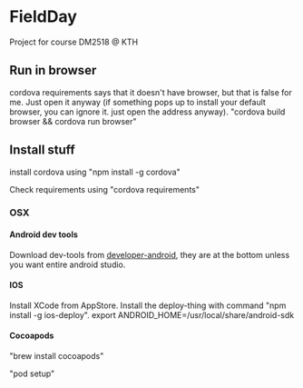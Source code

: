 # FieldDay
Project for course DM2518 @ KTH

## Run in browser
cordova requirements says that it doesn't have browser, but that is false for me. Just open it anyway (if something pops up to install your default browser, you can ignore it. just open the address anyway).
"cordova build browser && cordova run browser"

## Install stuff
install cordova using "npm install -g cordova"

Check requirements using "cordova requirements"

### OSX
#### Android dev tools
Download dev-tools from [developer-android](https://developer.android.com/studio/index.html), they are at the bottom unless you want entire android studio.

#### IOS
Install XCode from AppStore. Install the deploy-thing with command "npm install -g ios-deploy".
export ANDROID_HOME=/usr/local/share/android-sdk

#### Cocoapods
"brew install cocoapods"

"pod setup"